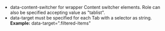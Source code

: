 * data-content-switcher for wrapper Content switcher elements. Role can also be specified accepting value as &#34;tablist&#34;. 
* data-target must be specified for each Tab with a selector as string.<br /> **Example:** data-target=&#34;.filtered-items&#34; 